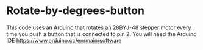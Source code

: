 # Rotate-by-degrees-button
This code uses an Arduino that rotates an 28BYJ-48 stepper motor every time you push a button that is connected to pin 2. You will need the Arduino IDE https://www.arduino.cc/en/main/software
